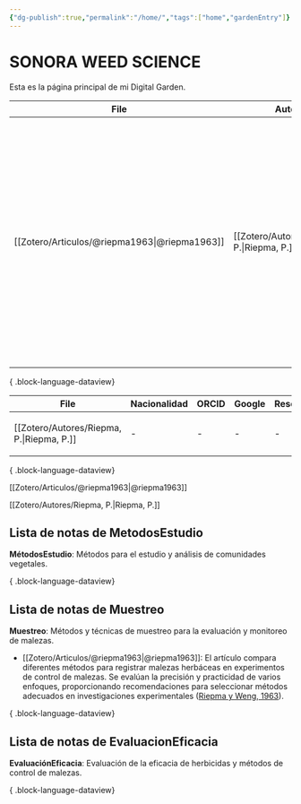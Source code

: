 ```yaml
---
{"dg-publish":true,"permalink":"/home/","tags":["home","gardenEntry"]}
---
```



# SONORA WEED SCIENCE

Esta es la página principal de mi Digital Garden.


| File                                             | Autor                                        | año  | Título                                                                            | gpt                                                                                                                                                                                                                                                                                                                                           | Etiquetas                                                                                                                   |
| ------------------------------------------------ | -------------------------------------------- | ---- | --------------------------------------------------------------------------------- | --------------------------------------------------------------------------------------------------------------------------------------------------------------------------------------------------------------------------------------------------------------------------------------------------------------------------------------------- | --------------------------------------------------------------------------------------------------------------------------- |
| [[Zotero/Articulos/@riepma1963\|@riepma1963]] | [[Zotero/Autores/Riepma, P.\|Riepma, P.]] | 1963 | A Comparison of Methods of Recording Herbaceous Weeds in Weed Control Experiments | El artículo compara diferentes métodos para registrar malezas herbáceas en experimentos de control de malezas. Se evalúan la precisión y practicidad de varios enfoques, proporcionando recomendaciones para seleccionar métodos adecuados en investigaciones experimentales ([Riepma y Weng, 1963](zotero://select/library/items/C5EZAFZK)). | <ul><li><ul><li>zotero</li></ul></li><li><ul><li>#leído</li><li>#gpt</li><li>#Basados</li><li>#Muestreo</li></ul></li></ul> |

{ .block-language-dataview}


| File                                         | Nacionalidad | ORCID | Google | ResearchGate | Twitter | Email | Afiliación | Inlinks                                                                                        |
| -------------------------------------------- | ------------ | ----- | ------ | ------------ | ------- | ----- | ---------- | ---------------------------------------------------------------------------------------------- |
| [[Zotero/Autores/Riepma, P.\|Riepma, P.]] | \-           | \-    | \-     | \-           | \-      | \-    | \-         | <ul><li>[[Zotero/Articulos/@riepma1963.md\\|@riepma1963]]</li><li>[[Home.md\\|Home]]</li></ul> |

{ .block-language-dataview}


[[Zotero/Articulos/@riepma1963\|@riepma1963]]


[[Zotero/Autores/Riepma, P.\|Riepma, P.]]

## Lista de notas de MetodosEstudio

**MétodosEstudio**: Métodos para el estudio y análisis de comunidades vegetales.


{ .block-language-dataview}


## Lista de notas de Muestreo

**Muestreo**: Métodos y técnicas de muestreo para la evaluación y monitoreo de malezas.

- [[Zotero/Articulos/@riepma1963\|@riepma1963]]: El artículo compara diferentes métodos para registrar malezas herbáceas en experimentos de control de malezas. Se evalúan la precisión y practicidad de varios enfoques, proporcionando recomendaciones para seleccionar métodos adecuados en investigaciones experimentales ([Riepma y Weng, 1963](zotero://select/library/items/C5EZAFZK)).

{ .block-language-dataview}

## Lista de notas de EvaluacionEficacia

 **EvaluaciónEficacia**: Evaluación de la eficacia de herbicidas y métodos de control de malezas.


{ .block-language-dataview}
 